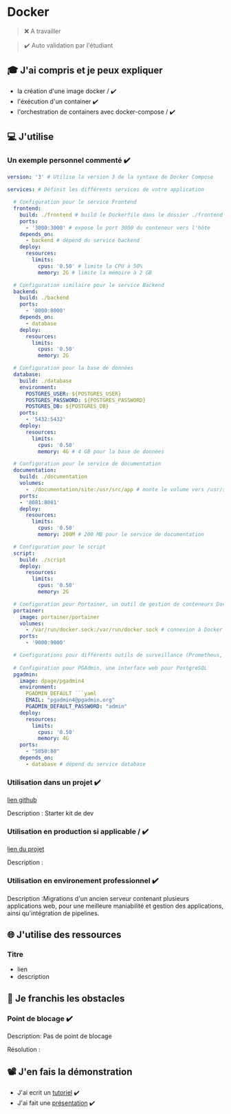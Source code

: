 # Docker

> ❌ A travailler

> ✔️ Auto validation par l'étudiant

## 🎓 J'ai compris et je peux expliquer

- la création d'une image docker / ✔️
- l'éxécution d'un container  ✔️
- l'orchestration de containers avec docker-compose / ✔️


## 💻 J'utilise

### Un exemple personnel commenté  ✔️
```yml
version: '3' # Utilise la version 3 de la syntaxe de Docker Compose

services: # Définit les différents services de votre application

  # Configuration pour le service Frontend
  frontend:
    build: ./frontend # build le Dockerfile dans le dossier ./frontend
    ports:
      - '3000:3000' # expose le port 3000 du conteneur vers l'hôte
    depends_on:
      - backend # dépend du service backend
    deploy:
      resources:
        limits:
          cpus: '0.50' # limite la CPU à 50%
          memory: 2G # limite la mémoire à 2 GB

  # Configuration similaire pour le service Backend
  backend:
    build: ./backend
    ports:
      - '8000:8000'
    depends_on:
      - database
    deploy:
      resources:
        limits:
          cpus: '0.50'
          memory: 2G

  # Configuration pour la base de données
  database:
    build: ./database
    environment:
      POSTGRES_USER: ${POSTGRES_USER}
      POSTGRES_PASSWORD: ${POSTGRES_PASSWORD}
      POSTGRES_DB: ${POSTGRES_DB}
    ports:
      - '5432:5432'
    deploy:
      resources:
        limits:
          cpus: '0.50'
          memory: 4G # 4 GB pour la base de données

  # Configuration pour le service de documentation
  documentation:
    build: ./documentation
    volumes:
      - ./documentation/site:/usr/src/app # monte le volume vers /usr/src/app
    ports:
    - '8081:8081'
    deploy:
      resources:
        limits:
          cpus: '0.50'
          memory: 200M # 200 MB pour le service de documentation

  # Configuration pour le script
  script:
    build: ./script
    deploy:
      resources:
        limits:
          cpus: '0.50'
          memory: 2G

  # Configuration pour Portainer, un outil de gestion de conteneurs Docker
  portainer:
    image: portainer/portainer
    volumes:
      - /var/run/docker.sock:/var/run/docker.sock # connexion à Docker
    ports:
      - '9000:9000'

  # Configurations pour différents outils de surveillance (Prometheus, Grafana, Node Exporter)
  
  # Configuration pour PGAdmin, une interface web pour PostgreSQL
  pgadmin:
    image: dpage/pgadmin4
    environment:
      PGADMIN_DEFAULT ```yaml
      EMAIL: "pgadmin4@pgadmin.org"
      PGADMIN_DEFAULT_PASSWORD: "admin"
    deploy:
      resources:
        limits:
          cpus: '0.50'
          memory: 4G
    ports:
      - "5050:80"
    depends_on:
      - database # dépend du service database

```
### Utilisation dans un projet  ✔️

[lien github](https://github.com/chambrin/next.gold)

Description : Starter kit de dev

### Utilisation en production si applicable / ✔️

[lien du projet](https://www.npmjs.com/package/next-gold)

Description : 

### Utilisation en environement professionnel  ✔️

Description :Migrations d'un ancien serveur contenant plusieurs applications web, pour une meilleure maniabilité et gestion des applications, ainsi qu'intégration de pipelines.

## 🌐 J'utilise des ressources

### Titre

- lien
- description

## 🚧 Je franchis les obstacles

### Point de blocage  ✔️

Description: Pas de point de blocage


Résolution :

## 📽️ J'en fais la démonstration

- J'ai ecrit un [tutoriel](...)  ✔️
- J'ai fait une [présentation](...)  ✔️
